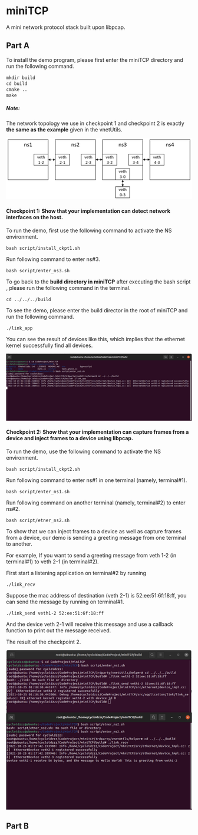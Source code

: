 # miniTCP
A mini network protocol stack built upon libpcap.



## Part A

To install the demo program, please first enter the miniTCP directory and run the following command.

```shell
mkdir build
cd build
cmake ..
make
```

##### Note:

The network topology we use in checkpoint 1 and checkpoint 2 is exactly **the same as the example** given in the vnetUtils.

![topology](./demo/topology.png)



#### Checkpoint 1:  Show that your implementation can detect network interfaces on the host.

To run the demo, first use the following command to activate the NS environment.

```shell
bash script/install_ckpt1.sh
```

Run following command to enter ns#3.

```shell
bash script/enter_ns3.sh
```



To go back to the **build directory in miniTCP** after executing the bash script , please run the following command in the terminal.

```
cd ../../../build
```

To see the demo, please enter the build director in the root of miniTCP and run the following command.

```shell
./link_app
```



You can see the result of devices like this, which implies that the ethernet kernel successfully find all devices.

![checkpoint1](./demo/checkpoint1.jpg)



#### Checkpoint 2:  Show that your implementation can capture frames from a device and inject frames to a device using libpcap.

To run the demo, use the following command to activate the NS environment.

```shell
bash script/install_ckpt2.sh
```

Run following command to enter ns#1 in one terminal (namely, terminal#1).

```shell
bash script/enter_ns1.sh
```

Run following command on another terminal (namely, terminal#2) to enter ns#2.

```shell
bash script/etner_ns2.sh
```



To show that we can inject frames to a device as well as capture frames from a device, our demo is sending a greeting message from one terminal to another.



For example,  If you want to send a greeting message from veth 1-2 (in terminal#1) to veth 2-1 (in terminal#2).  



First start a listening application on terminal#2 by running

```shell
./link_recv
```



Suppose the mac address of destination (veth 2-1) is 52:ee:51:6f:18:ff, you can send the message by running on terminal#1.

```shell
./link_send veth1-2 52:ee:51:6f:18:ff
```



And the device veth 2-1 will receive this message and use a callback function to print out the message received.

The result of the checkpoint 2.

![checkpoint2](./demo/checkpoint2.jpg)





## Part B

### 

